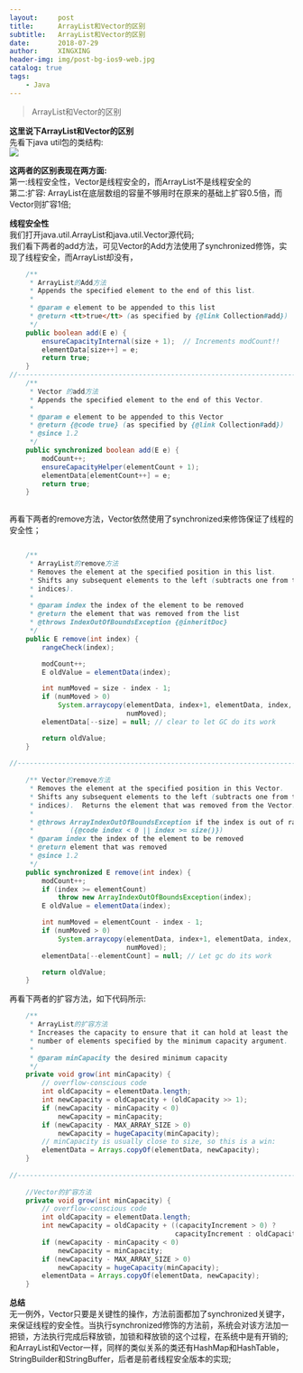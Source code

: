 ```yaml
---
layout:     post
title:      ArrayList和Vector的区别
subtitle:   ArrayList和Vector的区别
date:       2018-07-29
author:     XINGXING
header-img: img/post-bg-ios9-web.jpg
catalog: true
tags:
    - Java
---
```


>
>ArrayList和Vector的区别
> 

**这里说下ArrayList和Vector的区别**       
先看下java util包的类结构:  
![](https://ws1.sinaimg.cn/large/006tNbRwly1fxp2rgsnfej318s0q20tn.jpg)


**这两者的区别表现在两方面:**      
第一:线程安全性，Vector是线程安全的，而ArrayList不是线程安全的   
第二:扩容: ArrayList在底层数组的容量不够用时在原来的基础上扩容0.5倍，而Vector则扩容1倍;  


**线程安全性**   
我们打开java.util.ArrayList和java.util.Vector源代码;  
我们看下两者的add方法，可见Vector的Add方法使用了synchronized修饰，实现了线程安全，而ArrayList却没有，
```java
    /**
     * ArrayList的Add方法
     * Appends the specified element to the end of this list.
     *
     * @param e element to be appended to this list
     * @return <tt>true</tt> (as specified by {@link Collection#add})
     */
    public boolean add(E e) {
        ensureCapacityInternal(size + 1);  // Increments modCount!!
        elementData[size++] = e;
        return true;
    }
//------------------------------------------------------------------------------------------
    /**
     * Vector 的add方法
     * Appends the specified element to the end of this Vector.
     *
     * @param e element to be appended to this Vector
     * @return {@code true} (as specified by {@link Collection#add})
     * @since 1.2
     */
    public synchronized boolean add(E e) {
        modCount++;
        ensureCapacityHelper(elementCount + 1);
        elementData[elementCount++] = e;
        return true;
    }    
    
```
再看下两者的remove方法，Vector依然使用了synchronized来修饰保证了线程的安全性；
```java

    /**
     * ArrayList的remove方法
     * Removes the element at the specified position in this list.
     * Shifts any subsequent elements to the left (subtracts one from their
     * indices).
     *
     * @param index the index of the element to be removed
     * @return the element that was removed from the list
     * @throws IndexOutOfBoundsException {@inheritDoc}
     */
    public E remove(int index) {
        rangeCheck(index);

        modCount++;
        E oldValue = elementData(index);

        int numMoved = size - index - 1;
        if (numMoved > 0)
            System.arraycopy(elementData, index+1, elementData, index,
                             numMoved);
        elementData[--size] = null; // clear to let GC do its work

        return oldValue;
    }
    
//------------------------------------------------------------------------------------------    
    
    /** Vector的remove方法
     * Removes the element at the specified position in this Vector.
     * Shifts any subsequent elements to the left (subtracts one from their
     * indices).  Returns the element that was removed from the Vector.
     *
     * @throws ArrayIndexOutOfBoundsException if the index is out of range
     *         ({@code index < 0 || index >= size()})
     * @param index the index of the element to be removed
     * @return element that was removed
     * @since 1.2
     */
    public synchronized E remove(int index) {
        modCount++;
        if (index >= elementCount)
            throw new ArrayIndexOutOfBoundsException(index);
        E oldValue = elementData(index);

        int numMoved = elementCount - index - 1;
        if (numMoved > 0)
            System.arraycopy(elementData, index+1, elementData, index,
                             numMoved);
        elementData[--elementCount] = null; // Let gc do its work

        return oldValue;
    }

```

再看下两者的扩容方法，如下代码所示:  
```java
    /**
     * ArrayList的扩容方法
     * Increases the capacity to ensure that it can hold at least the
     * number of elements specified by the minimum capacity argument.
     *
     * @param minCapacity the desired minimum capacity
     */
    private void grow(int minCapacity) {
        // overflow-conscious code
        int oldCapacity = elementData.length;
        int newCapacity = oldCapacity + (oldCapacity >> 1);
        if (newCapacity - minCapacity < 0)
            newCapacity = minCapacity;
        if (newCapacity - MAX_ARRAY_SIZE > 0)
            newCapacity = hugeCapacity(minCapacity);
        // minCapacity is usually close to size, so this is a win:
        elementData = Arrays.copyOf(elementData, newCapacity);
    }
  
//------------------------------------------------------------------------------------------    
    
    //Vector的扩容方法
    private void grow(int minCapacity) {
        // overflow-conscious code
        int oldCapacity = elementData.length;
        int newCapacity = oldCapacity + ((capacityIncrement > 0) ?
                                         capacityIncrement : oldCapacity);
        if (newCapacity - minCapacity < 0)
            newCapacity = minCapacity;
        if (newCapacity - MAX_ARRAY_SIZE > 0)
            newCapacity = hugeCapacity(minCapacity);
        elementData = Arrays.copyOf(elementData, newCapacity);
    }
```

**总结**  
无一例外，Vector只要是关键性的操作，方法前面都加了synchronized关键字，来保证线程的安全性。当执行synchronized修饰的方法前，系统会对该方法加一把锁，方法执行完成后释放锁，加锁和释放锁的这个过程，在系统中是有开销的;  
和ArrayList和Vector一样，同样的类似关系的类还有HashMap和HashTable，StringBuilder和StringBuffer，后者是前者线程安全版本的实现;








